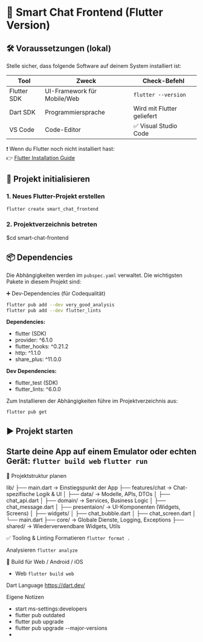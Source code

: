 # 🧠 Smart Chat Frontend (Flutter Version)

## 🛠️ Voraussetzungen (lokal)

Stelle sicher, dass folgende Software auf deinem System installiert ist:

| Tool             | Zweck                        | Check-Befehl             |
|------------------|-------------------------------|--------------------------|
| Flutter SDK      | UI-Framework für Mobile/Web   | `flutter --version`      |
| Dart SDK         | Programmiersprache            | Wird mit Flutter geliefert |
| VS Code          | Code-Editor                   | ✅ Visual Studio Code     |

❗ Wenn du Flutter noch nicht installiert hast:  
👉 [Flutter Installation Guide](https://docs.flutter.dev/get-started/install)

## 🚀 Projekt initialisieren

### 1. Neues Flutter-Projekt erstellen

```bash
flutter create smart_chat_frontend 
```

### 2. Projektverzeichnis betreten
$cd smart-chat-frontend



## 📦 Dependencies

Die Abhängigkeiten werden im `pubspec.yaml` verwaltet. Die wichtigsten Pakete in diesem Projekt sind:

➕ Dev-Dependencies (für Codequalität)
```bash
flutter pub add --dev very_good_analysis
flutter pub add --dev flutter_lints 
```

**Dependencies:**
- flutter (SDK)
- provider: ^6.1.0
- flutter_hooks: ^0.21.2
- http: ^1.1.0
- share_plus: ^11.0.0

**Dev Dependencies:**
- flutter_test (SDK)
- flutter_lints: ^6.0.0

Zum Installieren der Abhängigkeiten führe im Projektverzeichnis aus:

```bash
flutter pub get
```



## ▶️ Projekt starten
Starte deine App auf einem Emulator oder echten Gerät:
```flutter build web```
```flutter run```
----------------------------------------------------------------------------
🧱 Projektstruktur planen

lib/
├── main.dart                   → Einstiegspunkt der App
├── features/chat               → Chat-spezifische Logik & UI
│   ├── data/                   → Modelle, APIs, DTOs
│       ├── chat_api.dart
│   ├── domain/                 → Services, Business Logic
│       ├── chat_message.dart
│   ├── presentaion/            → UI-Komponenten (Widgets, Screens)
│       ├── widgets/
│           ├── chat_bubble.dart
│       ├── chat_screen.dart
│   └── main.dart
├── core/                       → Globale Dienste, Logging, Exceptions
├── shared/                     → Wiederverwendbare Widgets, Utils


✅ Tooling & Linting
Formatieren
```flutter format .```


Analysieren
```flutter analyze```

📱 Build für Web / Android / iOS
- Web
```flutter build web```

Dart Language
https://dart.dev/


Eigene Notizen
- start ms-settings:developers
- flutter pub outdated
- flutter pub upgrade
- flutter pub upgrade --major-versions
- 